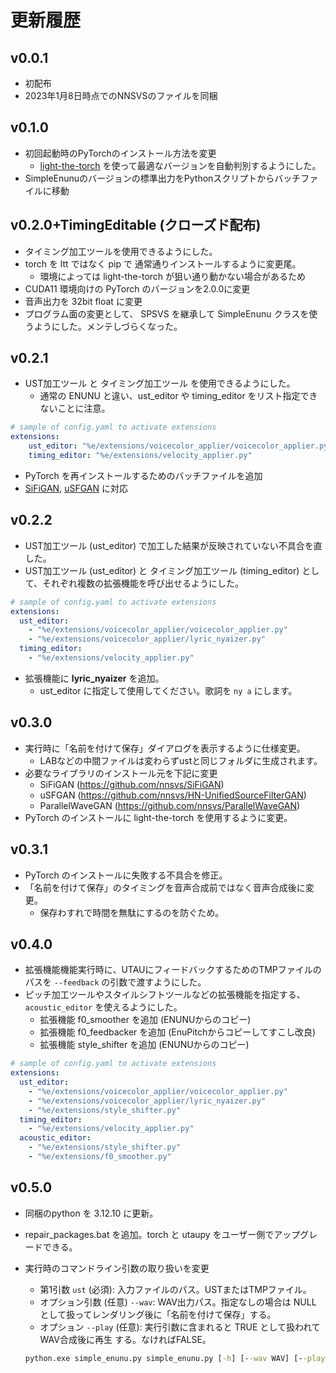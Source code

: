 # 更新履歴

## v0.0.1

- 初配布
- 2023年1月8日時点でのNNSVSのファイルを同梱

## v0.1.0

- 初回起動時のPyTorchのインストール方法を変更
  - [light-the-torch](https://github.com/pmeier/light-the-torch) を使って最適なバージョンを自動判別するようにした。
- SimpleEnunuのバージョンの標準出力をPythonスクリプトからバッチファイルに移動

## v0.2.0+TimingEditable (クローズド配布)

- タイミング加工ツールを使用できるようにした。
- torch を ltt ではなく pip で 通常通りインストールするように変更尾。
  - 環境によっては light-the-torch が狙い通り動かない場合があるため
- CUDA11 環境向けの PyTorch のバージョンを2.0.0に変更
- 音声出力を 32bit float に変更
- プログラム面の変更として、 SPSVS を継承して SimpleEnunu クラスを使うようにした。メンテしづらくなった。

## v0.2.1

- UST加工ツール と タイミング加工ツール を使用できるようにした。
  - 通常の ENUNU と違い、ust_editor や timing_editor をリスト指定できないことに注意。

```yaml
# sample of config.yaml to activate extensions
extensions:
    ust_editor: "%e/extensions/voicecolor_applier/voicecolor_applier.py"
    timing_editor: "%e/extensions/velocity_applier.py"
```

- PyTorch を再インストールするためのバッチファイルを追加
- [SiFiGAN](https://github.com/chomeyama/SiFiGAN), [uSFGAN](https://github.com/chomeyama/UnifiedSourceFilterGAN) に対応

## v0.2.2

- UST加工ツール (ust_editor) で加工した結果が反映されていない不具合を直した。
- UST加工ツール (ust_editor) と タイミング加工ツール (timing_editor) として、それぞれ複数の拡張機能を呼び出せるようにした。

```yaml
# sample of config.yaml to activate extensions
extensions:
  ust_editor:
    - "%e/extensions/voicecolor_applier/voicecolor_applier.py"
    - "%e/extensions/voicecolor_applier/lyric_nyaizer.py"
  timing_editor:
    - "%e/extensions/velocity_applier.py"
```

- 拡張機能に **lyric_nyaizer** を追加。
  - ust_editor に指定して使用してください。歌詞を `ny a` にします。

## v0.3.0

- 実行時に「名前を付けて保存」ダイアログを表示するように仕様変更。
  - LABなどの中間ファイルは変わらずustと同じフォルダに生成されます。
- 必要なライブラリのインストール元を下記に変更
  - SiFiGAN (https://github.com/nnsvs/SiFiGAN)
  - uSFGAN (https://github.com/nnsvs/HN-UnifiedSourceFilterGAN)
  - ParallelWaveGAN (https://github.com/nnsvs/ParallelWaveGAN)
- PyTorch のインストールに light-the-torch を使用するように変更。

## v0.3.1

- PyTorch のインストールに失敗する不具合を修正。
- 「名前を付けて保存」のタイミングを音声合成前ではなく音声合成後に変更。
  - 保存わすれで時間を無駄にするのを防ぐため。

## v0.4.0

- 拡張機能機能実行時に、UTAUにフィードバックするためのTMPファイルのパスを `--feedback` の引数で渡すようにした。
- ピッチ加工ツールやスタイルシフトツールなどの拡張機能を指定する、`acoustic_editor` を使えるようにした。
  - 拡張機能 f0_smoother を追加 (ENUNUからのコピー)
  - 拡張機能 f0_feedbacker を追加 (EnuPitchからコピーしてすこし改良)
  - 拡張機能 style_shifter を追加 (ENUNUからのコピー)

```yaml
# sample of config.yaml to activate extensions
extensions:
  ust_editor:
    - "%e/extensions/voicecolor_applier/voicecolor_applier.py"
    - "%e/extensions/voicecolor_applier/lyric_nyaizer.py"
    - "%e/extensions/style_shifter.py"
  timing_editor:
    - "%e/extensions/velocity_applier.py"
  acoustic_editor:
    - "%e/extensions/style_shifter.py"
    - "%e/extensions/f0_smoother.py"
```

## v0.5.0

- 同梱のpython を 3.12.10 に更新。

- repair_packages.bat を追加。torch と utaupy をユーザー側でアップグレードできる。

- 実行時のコマンドライン引数の取り扱いを変更

  - 第1引数 `ust` (必須): 入力ファイルのパス。USTまたはTMPファイル。
  - オプション引数 (任意) `--wav`: WAV出力パス。指定なしの場合は NULL として扱ってレンダリング後に「名前を付けて保存」する。
  - オプション `--play` (任意): 実行引数に含まれると TRUE として扱われて WAV合成後に再生 する。なければFALSE。

  ```cmd
  python.exe simple_enunu.py simple_enunu.py [-h] [--wav WAV] [--play] ust
  ```

  
